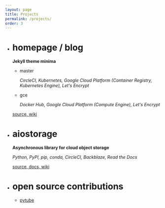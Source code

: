 ```yaml
---
layout: page
title: Projects
permalink: /projects/
order: 3
---
```


- # homepage / blog
    
    **Jekyll theme minima**
    
    - master
    
        _CircleCI, Kubernetes, Google Cloud Platform (Container Registry, Kubernetes Engine), Let's Encrypt_
    
    - gce
    
        _Docker Hub, Google Cloud Platform (Compute Engine), Let's Encrypt_
    
    [source, ](https://github.com/family-guy/minima) 
    [wiki](https://family-guy.github.io/blog/)

- # aiostorage

    **Asynchronous library for cloud object storage**
    
    _Python, PyPI, pip, conda, CircleCI, Backblaze, Read the Docs_
    
    [source, ](https://github.com/family-guy/aiostorage)
    [docs, ](http://aiostorage.readthedocs.io/)
    [wiki](https://family-guy.github.io/aiostorage-wiki/)

- # open source contributions
    
    - [pytube](https://github.com/nficano/pytube)
